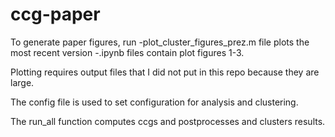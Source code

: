 # ccg-paper

To generate paper figures, run 
-plot_cluster_figures_prez.m file plots the most recent version 
-.ipynb files contain plot figures 1-3. 

Plotting requires output files that I did not put in this repo because they are large. 

The config file is used to set configuration for analysis and clustering. 

The run_all function computes ccgs and postprocesses and clusters results. 

